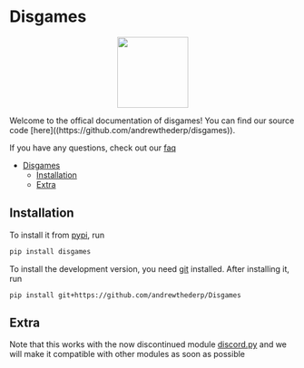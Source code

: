# Disgames

<p align="center">
 <img src="https://raw.githubusercontent.com/andrewthederp/Disgames/main/docs/src/disgames.png" height="125px" width="125px" />
</p>
Welcome to the offical documentation of disgames! You can find our source code [here]((https://github.com/andrewthederp/disgames)).

If you have any questions, check out our [faq](./faq.md)

- [Disgames](#disgames)
  - [Installation](#installation)
  - [Extra](#extra)

## Installation

To install it from [pypi](https://pypi.org/project/disgames), run

```python
pip install disgames
```

To install the development version, you need [git](https://git-scm.com/downloads) installed. After installing it, run

```shell
pip install git+https://github.com/andrewthederp/Disgames
```

## Extra

Note that this works with the now discontinued module [discord.py](https://pypi.org/project/discord.py) and we
will make it compatible with other modules as soon as possible
